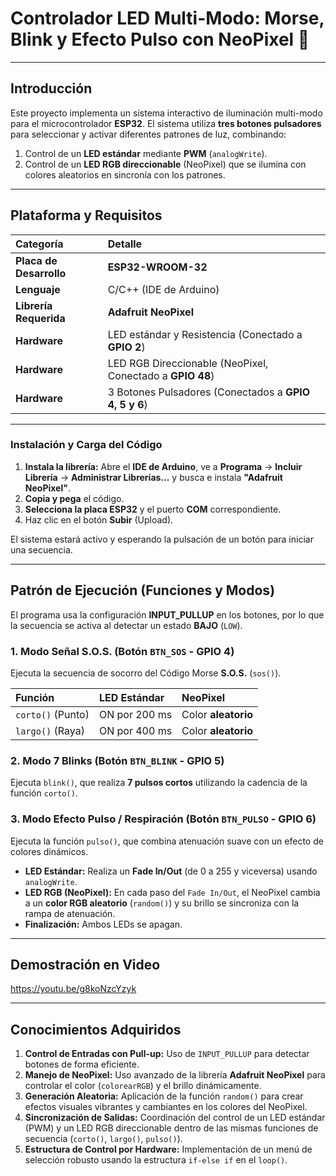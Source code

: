 # Controlador LED Multi-Modo: Morse, Blink y Efecto Pulso con NeoPixel 🚥

---

## Introducción

Este proyecto implementa un sistema interactivo de iluminación multi-modo para el microcontrolador **ESP32**. El sistema utiliza **tres botones pulsadores** para seleccionar y activar diferentes patrones de luz, combinando:

1.  Control de un **LED estándar** mediante **PWM** (`analogWrite`).
2.  Control de un **LED RGB direccionable** (NeoPixel) que se ilumina con colores aleatorios en sincronía con los patrones.

---

## Plataforma y Requisitos

| Categoría | Detalle |
| :--- | :--- |
| **Placa de Desarrollo** | **ESP32-WROOM-32** |
| **Lenguaje** | C/C++ (IDE de Arduino) |
| **Librería Requerida** | **Adafruit NeoPixel** |
| **Hardware** | LED estándar y Resistencia (Conectado a **GPIO 2**) |
| **Hardware** | LED RGB Direccionable (NeoPixel, Conectado a **GPIO 48**) |
| **Hardware** | 3 Botones Pulsadores (Conectados a **GPIO 4, 5 y 6**) |

---

### **Instalación y Carga del Código**

1.  **Instala la librería:** Abre el **IDE de Arduino**, ve a **Programa** $\rightarrow$ **Incluir Librería** $\rightarrow$ **Administrar Librerías...** y busca e instala **"Adafruit NeoPixel"**.
2.  **Copia y pega** el código.
3.  **Selecciona la placa ESP32** y el puerto **COM** correspondiente.
4.  Haz clic en el botón **Subir** (Upload).

El sistema estará activo y esperando la pulsación de un botón para iniciar una secuencia.

---

## Patrón de Ejecución (Funciones y Modos)

El programa usa la configuración **INPUT\_PULLUP** en los botones, por lo que la secuencia se activa al detectar un estado **BAJO** (`LOW`).

### 1. Modo Señal S.O.S. (Botón `BTN_SOS` - GPIO 4)

Ejecuta la secuencia de socorro del Código Morse **S.O.S.** (`sos()`).

| Función | LED Estándar | NeoPixel |
| :--- | :--- | :--- |
| `corto()` (Punto) | ON por $200\ \text{ms}$ | Color **aleatorio** |
| `largo()` (Raya) | ON por $400\ \text{ms}$ | Color **aleatorio** |

### 2. Modo 7 Blinks (Botón `BTN_BLINK` - GPIO 5)

Ejecuta `blink()`, que realiza **7 pulsos cortos** utilizando la cadencia de la función `corto()`.

### 3. Modo Efecto Pulso / Respiración (Botón `BTN_PULSO` - GPIO 6)

Ejecuta la función `pulso()`, que combina atenuación suave con un efecto de colores dinámicos.

* **LED Estándar:** Realiza un **Fade In/Out** (de 0 a 255 y viceversa) usando `analogWrite`.
* **LED RGB (NeoPixel):** En cada paso del `Fade In/Out`, el NeoPixel cambia a un **color RGB aleatorio** (`random()`) y su brillo se sincroniza con la rampa de atenuación.
* **Finalización:** Ambos LEDs se apagan.

---

## Demostración en Video

https://youtu.be/g8koNzcYzyk

---

## Conocimientos Adquiridos

1.  **Control de Entradas con Pull-up:** Uso de `INPUT_PULLUP` para detectar botones de forma eficiente.
2.  **Manejo de NeoPixel:** Uso avanzado de la librería **Adafruit NeoPixel** para controlar el color (`colorearRGB`) y el brillo dinámicamente.
3.  **Generación Aleatoria:** Aplicación de la función `random()` para crear efectos visuales vibrantes y cambiantes en los colores del NeoPixel.
4.  **Sincronización de Salidas:** Coordinación del control de un LED estándar (PWM) y un LED RGB direccionable dentro de las mismas funciones de secuencia (`corto()`, `largo()`, `pulso()`).
5.  **Estructura de Control por Hardware:** Implementación de un menú de selección robusto usando la estructura `if-else if` en el `loop()`.